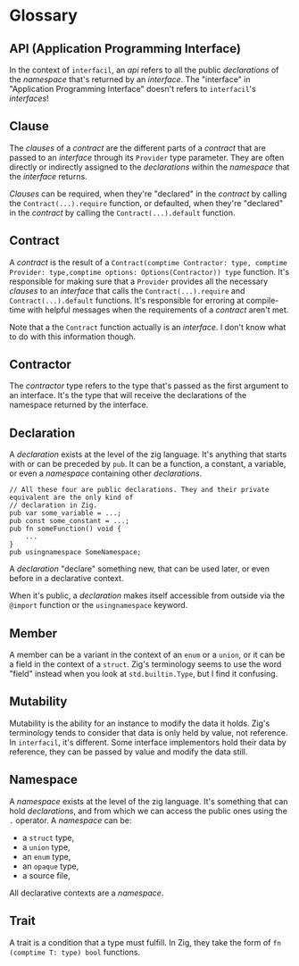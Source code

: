 
# Glossary

## API (Application Programming Interface)

In the context of `interfacil`, an _api_ refers to all the public _declarations_ of the _namespace_ that's returned by an _interface_. The "interface" in "Application Programming Interface" doesn't refers to `interfacil`'s _interfaces_!

## Clause

The _clauses_ of a _contract_ are the different parts of a _contract_ that are passed to an _interface_ through its `Provider` type parameter. They are often directly or indirectly assigned to the _declarations_ within the _namespace_ that the _interface_ returns.

_Clauses_ can be required, when they're "declared" in the _contract_ by calling the `Contract(...).require` function,  or defaulted, when they're "declared" in the _contract_ by calling the `Contract(...).default` function.

## Contract

A _contract_ is the result of a `Contract(comptime Contractor: type, comptime Provider: type,comptime options: Options(Contractor)) type` function. It's responsible for making sure that a `Provider` provides all the necessary _clauses_ to an _interface_ that calls the `Contract(...).require` and `Contract(...).default` functions. It's responsible for erroring at compile-time with helpful messages when the requirements of a _contract_ aren't met.

Note that a the `Contract` function actually is an _interface_. I don't know what to do with this information though.

## Contractor

The _contractor_ type refers to the type that's passed as the first argument to an interface. It's the type that will receive the declarations of the namespace returned by the interface.

## Declaration

A _declaration_ exists at the level of the zig language. It's anything that starts with or can be preceded by `pub`. It can be a function, a constant, a variable, or even a _namespace_ containing other _declarations_.

```zig
// All these four are public declarations. They and their private equivalent are the only kind of
// declaration in Zig.
pub var some_variable = ...;
pub const some_constant = ...;
pub fn someFunction() void {
    ...
}
pub usingnamespace SomeNamespace;
```

A _declaration_ "declare" something new, that can be used later, or even before in a declarative context.

When it's public, a _declaration_ makes itself accessible from outside via the `@import` function or the `usingnamespace` keyword.

## Member

A member can be a variant in the context of an `enum` or a `union`, or it can be a field in the context of a `struct`. Zig's terminology seems to use the word "field" instead when you look at `std.builtin.Type`, but I find it confusing.

## Mutability

Mutability is the ability for an instance to modify the data it holds. Zig's terminology tends to consider that data is only held by value, not reference. In `interfacil`, it's different. Some interface implementors hold their data by reference, they can be passed by value and modify the data still. 

## Namespace

A _namespace_ exists at the level of the zig language. It's something that can hold _declarations_, and from which we can access the public ones using the `.` operator. A _namespace_ can be:

- a `struct` type,
- a `union` type,
- an `enum` type,
- an `opaque` type,
- a source file,

All declarative contexts are a _namespace_.

## Trait

A trait is a condition that a type must fulfill. In Zig, they take the form of `fn (comptime T: type) bool` functions.
